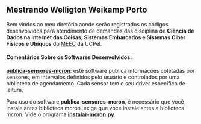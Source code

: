 ## Mestrando Welligton Weikamp Porto ##


Bem vindos ao meu diretório aonde serão registrados os códigos desenvolvidos para atendimento de demandas das disciplina de **Ciência de Dados na Internet das Coisas, Sistemas Embarcados e Sistemas Ciber Físicos e Ubíquos** do [MEEC](https://pos.ucpel.edu.br/ppgeec/) da UCPel.

#### Comentários Sobre os Softwares Desenvolvidos: ####

**[publica-sensores-mcron](https://github.com/adenauery/Micropython/tree/main/Wellington_Weicamp_Porto/)**: este software publica informações coletadas por sensores, em intervalos definidos pelo usuário e controlados por uma biblioteca de agendamento. Cada sensor tem o seu driver específico de leitura. 

Para uso do software **publica-sensores-mcron**, é necessário que você instale antes biblioteca mcron. exige que voce instale antes a biblioteca mcron. Vide o programa **[instalar-mcron.py](https://github.com/adenauery/micropython/blob/main/instalar-mcron.py)**
